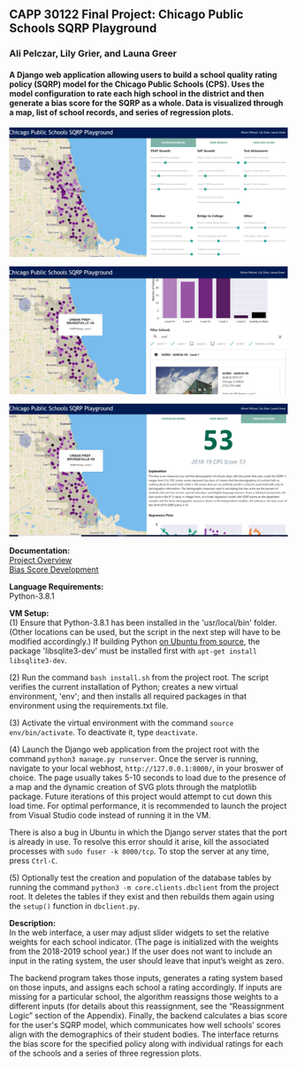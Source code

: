 ## CAPP 30122 Final Project: Chicago Public Schools SQRP Playground
### Ali Pelczar, Lily Grier, and Launa Greer
 
#### A Django web application allowing users to build a school quality rating policy (SQRP) model for the Chicago Public Schools (CPS). Uses the model configuration to rate each high school in the district and then generate a bias score for the SQRP as a whole.  Data is visualized through a map, list of school records, and series of regression plots.

![alt text](sqrp/static/img/Configure_Model.JPG "Configure Model")

![alt text](sqrp/static/img/View_Results.JPG "View Results")

![alt text](sqrp/static/img/View_Bias_Score.JPG "View Bias Score")

**Documentation:**  
[Project Overview](apelczar-launagreer-lilygrier.pdf)  
[Bias Score Development](core/docs/bias_score_dev.pdf)

**Language Requirements:**  
Python-3.8.1

**VM Setup:**  
(1) Ensure that Python-3.8.1 has been installed in the 'usr/local/bin' folder.
(Other locations can be used, but the script in the next step will have to be
modified accordingly.) If building Python [on Ubuntu from source](https://linuxize.com/post/how-to-install-python-3-7-on-ubuntu-18-04/),
the package 'libsqlite3-dev' must be installed first with `apt-get install libsqlite3-dev`.

(2) Run the command `bash install.sh` from the project root. The script verifies the
current installation of Python; creates a new virtual environment, 'env'; and
then installs all required packages in that environment using the requirements.txt file.

(3) Activate the virtual environment with the command `source env/bin/activate`.
To deactivate it, type `deactivate`.

(4) Launch the Django web application from the project root with the
command `python3 manage.py runserver`. Once the server is running,
navigate to your local webhost, `http://127.0.0.1:8000/`, in your broswer of 
choice. The page usually takes 5-10 seconds to load due to the presence of a 
map and the dynamic creation of SVG plots through the matplotlib package. Future
iterations of this project would attempt to cut down this load time. For optimal
performance, it is recommended to launch the project from Visual Studio code
instead of running it in the VM.

There is also a bug in Ubuntu in which the Django server states that the port is
already in use. To resolve this error should it arise, kill the associated processes 
with `sudo fuser -k 8000/tcp`. To stop the server at any time, press `Ctrl-C`.

(5) Optionally test the creation and population of the database tables by 
running the command `python3 -m core.clients.dbclient` from the project root.
It deletes the tables if they exist and then rebuilds them again using the 
`setup()` function in `dbclient.py`.

**Description:**  
In the web interface, a user may adjust slider widgets to set the 
relative weights for each school indicator. (The page is initialized with the
weights from the 2018-2019 school year.) If the user does not want to include an
input in the rating system, the user should leave that input’s weight as zero.

The backend program takes those inputs, generates a rating system based on those
inputs, and assigns each school a rating accordingly. If inputs are missing for
a particular school, the algorithm reassigns those weights to a different inputs
(for details about this reassignment, see the “Reassignment Logic” section of
the Appendix). Finally, the backend calculates a bias score for the user's SQRP
model, which communicates how well schools’ scores align with the 
demographics of their student bodies. The interface returns the bias score for 
the specified policy along with individual ratings for each of the schools and a
series of three regression plots.